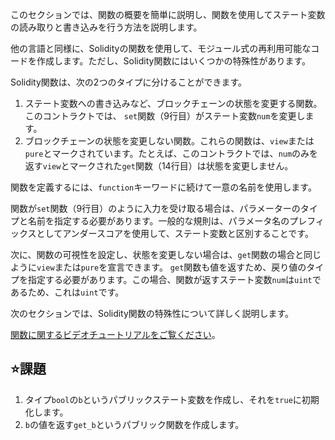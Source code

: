 このセクションでは、関数の概要を簡単に説明し、関数を使用してステート変数の読み取りと書き込みを行う方法を説明します。

他の言語と同様に、Solidityの関数を使用して、モジュール式の再利用可能なコードを作成します。ただし、Solidity関数にはいくつかの特殊性があります。

Solidity関数は、次の2つのタイプに分けることができます。
1. ステート変数への書き込みなど、ブロックチェーンの状態を変更する関数。このコントラクトでは、 `set`関数（9行目）がステート変数`num`を変更します。
2. ブロックチェーンの状態を変更しない関数。これらの関数は、`view`または`pure`とマークされています。たとえば、このコントラクトでは、`num`のみを返す`view`とマークされた`get`関数（14行目）は状態を変更しません。

関数を定義するには、`function`キーワードに続けて一意の名前を使用します。

関数が`set`関数（9行目）のように入力を受け取る場合は、パラメーターのタイプと名前を指定する必要があります。一般的な規則は、パラメータ名のプレフィックスとしてアンダースコアを使用して、ステート変数と区別することです。

次に、関数の可視性を設定し、状態を変更しない場合は、`get`関数の場合と同じように`view`または`pure`を宣言できます。 `get`関数も値を返すため、戻り値のタイプを指定する必要があります。この場合、関数が返すステート変数`num`は`uint`であるため、これは`uint`です。

次のセクションでは、Solidity関数の特殊性について詳しく説明します。

<a href="https://www.youtube.com/watch?v=Mm6834AAY00" target="_blank">関数に関するビデオチュートリアルをご覧ください</a>。

## ⭐️課題
1. タイプ`bool`の`b`というパブリックステート変数を作成し、それを`true`に初期化します。
2. `b`の値を返す`get_b`というパブリック関数を作成します。